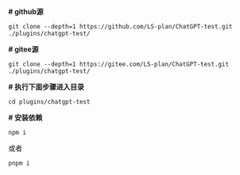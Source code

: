 **# github源**

```
git clone --depth=1 https://github.com/LS-plan/ChatGPT-test.git ./plugins/chatgpt-test/
```
**# gitee源**

```
git clone --depth=1 https://gitee.com/LS-plan/ChatGPT-test.git ./plugins/chatgpt-test/
```


**# 执行下面步骤进入目录**

```
cd plugins/chatgpt-test
```

**# 安装依赖**

```
npm i
```

或者

```
pnpm i
```